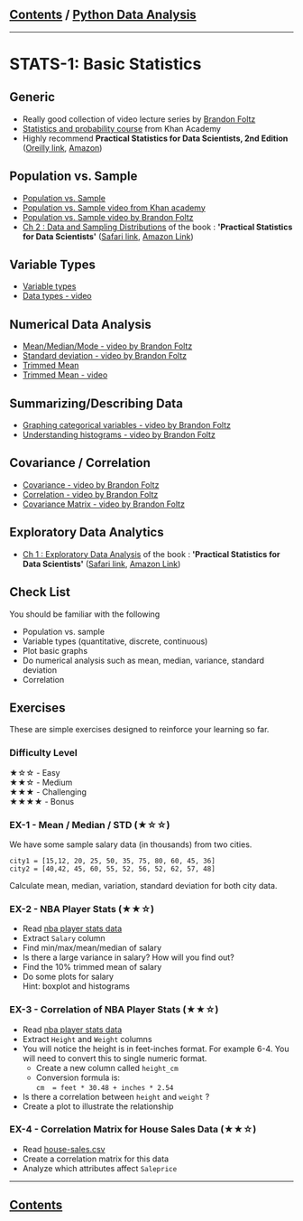 <link rel='stylesheet' href='../assets/css/main.css'/>

## [Contents](../contents.md) / [Python Data Analysis](0-README.md)

---
# STATS-1: Basic Statistics

## Generic

* Really good collection of video lecture series by [Brandon Foltz](https://www.youtube.com/c/BrandonFoltz/featured)
* [Statistics and probability course](https://www.khanacademy.org/math/statistics-probability) from Khan Academy
* Highly recommend **Practical Statistics for Data Scientists, 2nd Edition** ([Oreilly link](https://www.oreilly.com/library/view/practical-statistics-for/9781492072935/),  [Amazon](https://www.amazon.com/_/dp/149207294X))



## Population vs. Sample

* [Population vs. Sample](https://mathbitsnotebook.com/Algebra1/StatisticsData/STPopSample.html)
* [Population vs. Sample video from Khan academy](https://www.youtube.com/watch?v=hsPCte_PcVA)
* [Population vs. Sample video by Brandon Foltz](https://www.youtube.com/watch?v=8X2xfwBP4uo&list=PLIeGtxpvyG-KqNeLQVhw8yv9MI5dd0ky_)
* [Ch 2 : Data and Sampling Distributions](https://www.safaribooksonline.com/library/view/practical-statistics-for/9781491952955/ch02.html#Chapter_2) of the  book : **'Practical Statistics for Data Scientists'** ([Safari link](https://www.safaribooksonline.com/library/view/practical-statistics-for/9781491952955/),  [Amazon Link](https://www.amazon.com/_/dp/1491952962?tag=oreilly20-20))  

## Variable Types

* [Variable types](https://towardsdatascience.com/data-types-in-statistics-347e152e8bee)
* [Data types - video](https://www.youtube.com/watch?v=hZxnzfnt5v8)

## Numerical Data Analysis

* [Mean/Median/Mode - video by Brandon Foltz](https://www.youtube.com/watch?v=HPrzOr8FCwA&list=PLIeGtxpvyG-K82r1fgL-DO1xKg133PXKh&index=5)
* [Standard deviation - video by Brandon Foltz](https://www.youtube.com/watch?v=JIIXQaMXBVM)
* [Trimmed Mean](https://www.investopedia.com/terms/t/trimmed_mean.asp)
* [Trimmed Mean - video](https://www.youtube.com/watch?v=G0qMS-o6r4M)

## Summarizing/Describing Data

* [Graphing categorical variables - video by Brandon Foltz](https://www.youtube.com/watch?v=vrWYw8d2830&t=2s)
* [Understanding histograms - video by Brandon Foltz](https://www.youtube.com/watch?v=zC3GaPBJ4c4&list=PLIeGtxpvyG-K82r1fgL-DO1xKg133PXKh&index=2)

## Covariance / Correlation

* [Covariance - video by Brandon Foltz](https://www.youtube.com/watch?v=xGbpuFNR1ME)
* [Correlation - video by Brandon Foltz](https://www.youtube.com/watch?v=4EXNedimDMs)
* [Covariance Matrix - video by Brandon Foltz](https://www.youtube.com/watch?v=locZabK4Als)


## Exploratory Data Analytics

* [Ch 1 : Exploratory Data Analysis](https://www.safaribooksonline.com/library/view/practical-statistics-for/9781491952955/ch01.html) of the  book : **'Practical Statistics for Data Scientists'** ([Safari link](https://www.safaribooksonline.com/library/view/practical-statistics-for/9781491952955/),  [Amazon Link](https://www.amazon.com/_/dp/1491952962?tag=oreilly20-20))  


## Check List

You should be familiar with the following
- Population vs. sample
- Variable types (quantitative, discrete, continuous)
- Plot basic graphs
- Do numerical analysis such as mean, median, variance, standard deviation
- Correlation

## Exercises

These are simple exercises designed to reinforce your learning so far.

### Difficulty Level

★☆☆  - Easy  
★★☆  - Medium  
★★★  - Challenging  
★★★★ - Bonus

### EX-1 -  Mean / Median / STD (★☆☆)

We have some sample salary data (in thousands) from two cities.  

```
city1 = [15,12, 20, 25, 50, 35, 75, 80, 60, 45, 36]
city2 = [40,42, 45, 60, 55, 52, 56, 52, 62, 57, 48]
```

Calculate mean, median, variation, standard deviation for both city data.

### EX-2 - NBA Player Stats (★★☆)

* Read  [nba player stats data](https://s3.amazonaws.com/elephantscale-public/data/nba/nba-player-stats.csv)
* Extract `Salary` column
* Find min/max/mean/median of salary
* Is there a large variance in salary?  How will you find out?
* Find the 10% trimmed mean of salary
* Do some plots for salary  
Hint: boxplot and histograms

### EX-3 - Correlation of NBA Player Stats (★★☆)

* Read  [nba player stats data](https://s3.amazonaws.com/elephantscale-public/data/nba/nba-player-stats.csv)
* Extract `Height` and `Weight` columns
* You will notice the height is in feet-inches format.  For example 6-4.  You will need to convert this to single numeric format.
  - Create a new column called `height_cm`
  - Conversion formula is:   
  `cm  = feet * 30.48 + inches * 2.54`
* Is there a correlation between `height` and `weight` ?
* Create a plot to illustrate the relationship


### EX-4 - Correlation Matrix for House Sales Data (★★☆)
* Read [house-sales.csv](https://elephantscale-public.s3.amazonaws.com/data/house-prices/house-sales-simplified.csv)
* Create a correlation matrix for this data
* Analyze which attributes affect `Saleprice`

---

## [Contents](contents.md)
